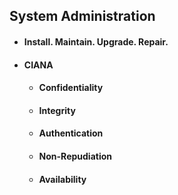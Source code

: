## System Administration
- #### Install. Maintain. Upgrade. Repair.

- #### CIANA 

  - #### Confidentiality
  
  - #### Integrity
  
  - #### Authentication
   
  - #### Non-Repudiation

  - #### Availability
